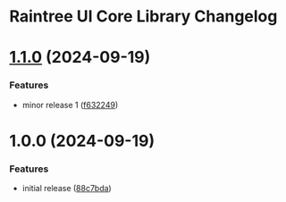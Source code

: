 # Raintree UI Core Library Changelog

# [1.1.0](https://github.com/sidathasiri/semantic-release-poc/compare/v1.0.0...v1.1.0) (2024-09-19)


### Features

* minor release 1 ([f632249](https://github.com/sidathasiri/semantic-release-poc/commit/f63224944245a5f7ce3268dd876c72bfeeb0a05f))

# 1.0.0 (2024-09-19)


### Features

* initial release ([88c7bda](https://github.com/sidathasiri/semantic-release-poc/commit/88c7bda1a2bbee9450bd362ca23bd324bbdf748a))
